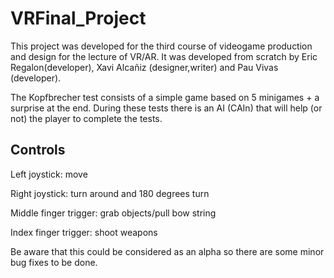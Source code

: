 # VRFinal_Project

This project was developed for the third course of videogame production and design for the lecture of VR/AR. It was developed from scratch by Eric Regalon(developer), Xavi Alcañiz (designer,writer) and Pau Vivas (developer).

The Kopfbrecher test consists of a simple game based on 5 minigames + a surprise at the end. During these tests there is an AI (CAIn) that will help (or not) the player to complete the tests.

## Controls

Left joystick: move

Right joystick: turn around and 180 degrees turn

Middle finger trigger: grab objects/pull bow string

Index finger trigger: shoot weapons

Be aware that this could be considered as an alpha so there are some minor bug fixes to be done.
 
